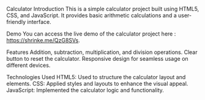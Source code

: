 Calculator
Introduction
This is a simple calculator project built using HTML5, CSS, and JavaScript. It provides basic arithmetic calculations and a user-friendly interface.

Demo
You can access the live demo of the calculator project here : https://shrinke.me/QzG8SVs.

Features
Addition, subtraction, multiplication, and division operations.
Clear button to reset the calculator.
Responsive design for seamless usage on different devices.

Technologies Used
HTML5: Used to structure the calculator layout and elements.
CSS: Applied styles and layouts to enhance the visual appeal.
JavaScript: Implemented the calculator logic and functionality.
